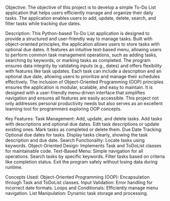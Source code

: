 Objective:
The objective of this project is to develop a simple To-Do List application that helps users efficiently manage and organize their daily tasks. The application enables users to add, update, delete, search, and filter tasks while tracking due dates.

Description:
This Python-based To-Do List application is designed to provide a structured and user-friendly way to manage tasks. Built with object-oriented principles, the application allows users to store tasks with optional due dates. It features an intuitive text-based menu, allowing users to perform common task management operations, such as adding tasks, searching by keywords, or marking tasks as completed. The program ensures data integrity by validating inputs (e.g., dates) and offers flexibility with features like task updates. Each task can include a description and an optional due date, allowing users to prioritize and manage their schedules effectively. The inclusion of Object-Oriented Programming (OOP) principles ensures the application is modular, scalable, and easy to maintain. It is designed with a user-friendly menu-driven interface that simplifies navigation and ensures all features are easily accessible. This project not only addresses personal productivity needs but also serves as an excellent learning tool for programmers exploring OOP concepts.

Key Features:
Task Management: Add, update, and delete tasks.
Add tasks with descriptions and optional due dates.
Edit task descriptions or update existing ones.
Mark tasks as completed or delete them.
Due Date Tracking: Optional due dates for tasks. Display tasks clearly, showing the task description and due date.
Search Functionality: Locate tasks using keywords.
Object-Oriented Design: Implements Task and ToDoList classes for maintainable code.
Text-Based Menu: Simple navigation for all operations.
Search tasks by specific keywords.
Filter tasks based on criteria like completion status.
Exit the program safely without losing data during runtime.

Concepts Used:
Object-Oriented Programming (OOP): Encapsulation through Task and ToDoList classes.
Input Validation: Error handling for incorrect date formats.
Loops and Conditionals: Efficiently manage menu navigation.
List Manipulation: Dynamic task storage and processing.
